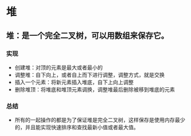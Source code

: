 # 堆
## 堆：是一个完全二叉树，可以用数组来保存它。
### 实现
* 创建堆：对顶的元素是最大或者最小的
* 调整堆：自下向上，或者自上而下进行调整，调整方式，就是交换
* 插入一个元素：将新元素插入堆底，自下上向上调整
* 删除堆顶：将堆底和堆顶元素调换，调整堆最后删除被移到堆底的元素

### 总结
* 所有的一起操作的都是为了保证堆是完全二叉树，这样保存是使用内存最少的，并且能实现快速排序和查找最新小值或者最大值。
